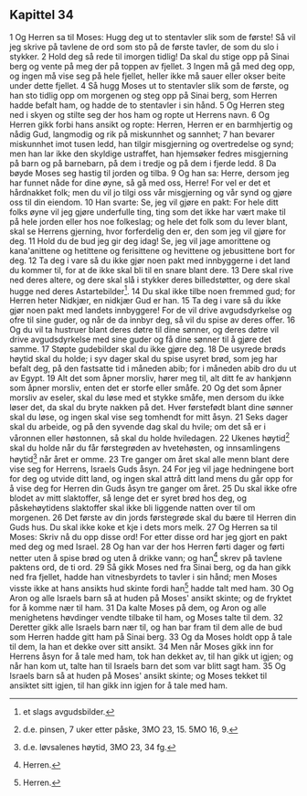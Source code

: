 ## Kapittel 34

1 Og Herren sa til Moses: Hugg deg ut to stentavler slik som de første! Så vil jeg skrive på tavlene de ord som sto på de første tavler, de som du slo i stykker.
2 Hold deg så rede til imorgen tidlig! Da skal du stige opp på Sinai berg og vente på meg der på toppen av fjellet.
3 Ingen må gå med deg opp, og ingen må vise seg på hele fjellet, heller ikke må sauer eller okser beite under dette fjellet.
4 Så hugg Moses ut to stentavler slik som de første, og han sto tidlig opp om morgenen og steg opp på Sinai berg, som Herren hadde befalt ham, og hadde de to stentavler i sin hånd.
5 Og Herren steg ned i skyen og stilte seg der hos ham og ropte ut Herrens navn.
6 Og Herren gikk forbi hans ansikt og ropte: Herren, Herren er en barmhjertig og nådig Gud, langmodig og rik på miskunnhet og sannhet;
7 han bevarer miskunnhet imot tusen ledd, han tilgir misgjerning og overtredelse og synd; men han lar ikke den skyldige ustraffet, han hjemsøker fedres misgjerning på barn og på barnebarn, på dem i tredje og på dem i fjerde ledd.
8 Da bøyde Moses seg hastig til jorden og tilba.
9 Og han sa: Herre, dersom jeg har funnet nåde for dine øyne, så gå med oss, Herre! For vel er det et hårdnakket folk; men du vil jo tilgi oss vår misgjerning og vår synd og gjøre oss til din eiendom.
10 Han svarte: Se, jeg vil gjøre en pakt: For hele ditt folks øyne vil jeg gjøre underfulle ting, ting som det ikke har vært make til på hele jorden eller hos noe folkeslag; og hele det folk som du lever blant, skal se Herrens gjerning, hvor forferdelig den er, den som jeg vil gjøre for deg.
11 Hold du de bud jeg gir deg idag! Se, jeg vil jage amorittene og kana'anittene og hetittene og ferisittene og hevittene og jebusittene bort for deg.
12 Ta deg i vare så du ikke gjør noen pakt med innbyggerne i det land du kommer til, for at de ikke skal bli til en snare blant dere.
13 Dere skal rive ned deres altere, og dere skal slå i stykker deres billedstøtter, og dere skal hugge ned deres Astartebilder[^1].
14 Du skal ikke tilbe noen fremmed gud; for Herren heter Nidkjær, en nidkjær Gud er han.
15 Ta deg i vare så du ikke gjør noen pakt med landets innbyggere! For de vil drive avgudsdyrkelse og ofre til sine guder, og når de da innbyr deg, så vil du spise av deres offer.
16 Og du vil ta hustruer blant deres døtre til dine sønner, og deres døtre vil drive avgudsdyrkelse med sine guder og få dine sønner til å gjøre det samme.
17 Støpte gudebilder skal du ikke gjøre deg.
18 De usyrede brøds høytid skal du holde; i syv dager skal du spise usyret brød, som jeg har befalt deg, på den fastsatte tid i måneden abib; for i måneden abib dro du ut av Egypt.
19 Alt det som åpner morsliv, hører meg til, alt ditt fe av hankjønn som åpner morsliv, enten det er storfe eller småfe.
20 Og det som åpner morsliv av eseler, skal du løse med et stykke småfe, men dersom du ikke løser det, da skal du bryte nakken på det. Hver førstefødt blant dine sønner skal du løse, og ingen skal vise seg tomhendt for mitt åsyn.
21 Seks dager skal du arbeide, og på den syvende dag skal du hvile; om det så er i våronnen eller høstonnen, så skal du holde hviledagen.
22 Ukenes høytid[^2] skal du holde når du får førstegrøden av hvetehøsten, og innsamlingens høytid[^3] når året er omme.
23 Tre ganger om året skal alle menn blant dere vise seg for Herrens, Israels Guds åsyn.
24 For jeg vil jage hedningene bort for deg og utvide ditt land, og ingen skal attrå ditt land mens du går opp for å vise deg for Herren din Guds åsyn tre ganger om året.
25 Du skal ikke ofre blodet av mitt slaktoffer, så lenge det er syret brød hos deg, og påskehøytidens slaktoffer skal ikke bli liggende natten over til om morgenen.
26 Det første av din jords førstegrøde skal du bære til Herren din Guds hus. Du skal ikke koke et kje i dets mors melk.
27 Og Herren sa til Moses: Skriv nå du opp disse ord! For etter disse ord har jeg gjort en pakt med deg og med Israel.
28 Og han var der hos Herren førti dager og førti netter uten å spise brød og uten å drikke vann; og han[^4] skrev på tavlene paktens ord, de ti ord.
29 Så gikk Moses ned fra Sinai berg, og da han gikk ned fra fjellet, hadde han vitnesbyrdets to tavler i sin hånd; men Moses visste ikke at hans ansikts hud skinte fordi han[^5] hadde talt med ham.
30 Og Aron og alle Israels barn så at huden på Moses' ansikt skinte; og de fryktet for å komme nær til ham.
31 Da kalte Moses på dem, og Aron og alle menighetens høvdinger vendte tilbake til ham, og Moses talte til dem.
32 Deretter gikk alle Israels barn nær til, og han bar fram til dem alle de bud som Herren hadde gitt ham på Sinai berg.
33 Og da Moses holdt opp å tale til dem, la han et dekke over sitt ansikt.
34 Men når Moses gikk inn for Herrens åsyn for å tale med ham, tok han dekket av, til han gikk ut igjen; og når han kom ut, talte han til Israels barn det som var blitt sagt ham.
35 Og Israels barn så at huden på Moses' ansikt skinte; og Moses tekket til ansiktet sitt igjen, til han gikk inn igjen for å tale med ham.

[^1]:  et slags avgudsbilder.
[^2]:  d.e. pinsen, 7 uker etter påske, 3MO 23, 15. 5MO 16, 9.
[^3]:  d.e. løvsalenes høytid, 3MO 23, 34 fg.
[^4]:  Herren.
[^5]:  Herren.

